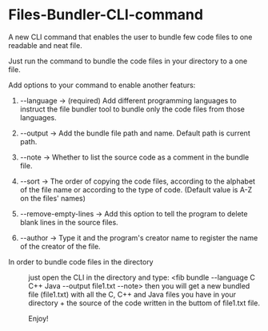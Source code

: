 # Files-Bundler-CLI-command
A new CLI command that enables the user to bundle few code files to one readable and neat file.

Just run the command  <fib bundle> to bundle the code files in your directory to a one file.

Add options to your command to enable another featurs:


1.  --language -> (required) Add different programming languages to instruct the file bundler tool to bundle only the code files from those languages. 

2.  --output -> Add the bundle file path and name. Default path is current path.

3.  --note -> Whether to list the source code as a comment in the bundle file.

4.  --sort -> The order of copying the code files, according to the alphabet of the file name or according to the type of code. (Default value is A-Z on the files' names)

5.  --remove-empty-lines -> Add this option to tell the program to delete blank lines in the source files.

6.  --author -> Type it and the program's creator name to register the name of the creator of the file.

In order to bundle code files in the directory <dir> just open the CLI in the directory and type: <fib bundle --language C C++ Java --output file1.txt --note> then you will get a new bundled file (file1.txt) with all the C, C++ and Java files you have in your directory + the source of the code written in the buttom of file1.txt file.

Enjoy!
